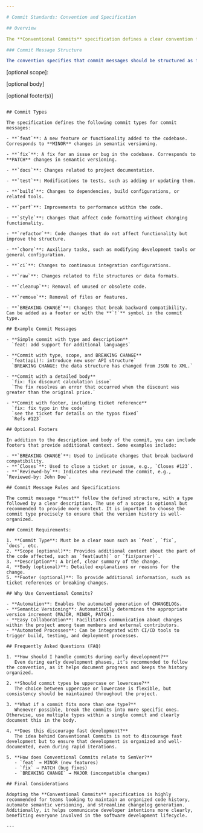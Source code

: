 ```yaml
---

# Commit Standards: Convention and Specification

## Overview

The **Conventional Commits** specification defines a clear convention for commit messages, providing a format that is readable by both humans and automated tools. It allows organizing the code history in a way that facilitates the automatic generation of changelogs, determines semantic versioning (SemVer) automatically, and efficiently communicates the nature of changes among team members and users.

### Commit Message Structure

The convention specifies that commit messages should be structured as follows:

```
<type>[optional scope]: <description>

[optional body]

[optional footer(s)]
```

## Commit Types

The specification defines the following commit types for commit messages:

- **`feat`**: A new feature or functionality added to the codebase. Corresponds to **MINOR** changes in semantic versioning.
  
- **`fix`**: A fix for an issue or bug in the codebase. Corresponds to **PATCH** changes in semantic versioning.
  
- **`docs`**: Changes related to project documentation.
  
- **`test`**: Modifications to tests, such as adding or updating them.
  
- **`build`**: Changes to dependencies, build configurations, or related tools.
  
- **`perf`**: Improvements to performance within the code.
  
- **`style`**: Changes that affect code formatting without changing functionality.
  
- **`refactor`**: Code changes that do not affect functionality but improve the structure.
  
- **`chore`**: Auxiliary tasks, such as modifying development tools or general configuration.
  
- **`ci`**: Changes to continuous integration configurations.
  
- **`raw`**: Changes related to file structures or data formats.
  
- **`cleanup`**: Removal of unused or obsolete code.
  
- **`remove`**: Removal of files or features.
  
- **`BREAKING CHANGE`**: Changes that break backward compatibility. Can be added as a footer or with the **`!`** symbol in the commit type.

## Example Commit Messages

- **Simple commit with type and description**  
  `feat: add support for additional languages`

- **Commit with type, scope, and BREAKING CHANGE**  
  `feat(api)!: introduce new user API structure`  
  `BREAKING CHANGE: the data structure has changed from JSON to XML.`

- **Commit with a detailed body**  
  `fix: fix discount calculation issue`  
  `The fix resolves an error that occurred when the discount was greater than the original price.`

- **Commit with footer, including ticket reference**  
  `fix: fix typo in the code`  
  `see the ticket for details on the typos fixed`  
  `Refs #123`

## Optional Footers

In addition to the description and body of the commit, you can include footers that provide additional context. Some examples include:

- **`BREAKING CHANGE`**: Used to indicate changes that break backward compatibility.  
- **`Closes`**: Used to close a ticket or issue, e.g., `Closes #123`.  
- **`Reviewed-by`**: Indicates who reviewed the commit, e.g., `Reviewed-by: John Doe`.

## Commit Message Rules and Specifications

The commit message **must** follow the defined structure, with a type followed by a clear description. The use of a scope is optional but recommended to provide more context. It is important to choose the commit type precisely to ensure that the version history is well-organized.

### Commit Requirements:

1. **Commit Type**: Must be a clear noun such as `feat`, `fix`, `docs`, etc.
2. **Scope (optional)**: Provides additional context about the part of the code affected, such as `feat(auth)` or `fix(parser)`.
3. **Description**: A brief, clear summary of the change.
4. **Body (optional)**: Detailed explanations or reasons for the change.
5. **Footer (optional)**: To provide additional information, such as ticket references or breaking changes.

## Why Use Conventional Commits?

- **Automation**: Enables the automated generation of CHANGELOGs.
- **Semantic Versioning**: Automatically determines the appropriate version increment (MAJOR, MINOR, PATCH).
- **Easy Collaboration**: Facilitates communication about changes within the project among team members and external contributors.
- **Automated Processes**: Can be integrated with CI/CD tools to trigger build, testing, and deployment processes.

## Frequently Asked Questions (FAQ)

1. **How should I handle commits during early development?**  
   Even during early development phases, it’s recommended to follow the convention, as it helps document progress and keeps the history organized.

2. **Should commit types be uppercase or lowercase?**  
   The choice between uppercase or lowercase is flexible, but consistency should be maintained throughout the project.

3. **What if a commit fits more than one type?**  
   Whenever possible, break the commits into more specific ones. Otherwise, use multiple types within a single commit and clearly document this in the body.

4. **Does this discourage fast development?**  
   The idea behind Conventional Commits is not to discourage fast development but to ensure that development is organized and well-documented, even during rapid iterations.

5. **How does Conventional Commits relate to SemVer?**  
   - `feat` → MINOR (new features)
   - `fix` → PATCH (bug fixes)
   - `BREAKING CHANGE` → MAJOR (incompatible changes)

## Final Considerations

Adopting the **Conventional Commits** specification is highly recommended for teams looking to maintain an organized code history, automate semantic versioning, and streamline changelog generation. Additionally, it helps communicate developer intentions more clearly, benefiting everyone involved in the software development lifecycle.

--- 
```

